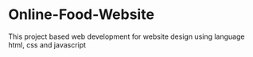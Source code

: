 # Online-Food-Website
This project based web development for website design using language html, css and javascript 
